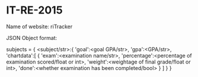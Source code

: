 # IT-RE-2015
Name of website: riTracker

JSON Object format:

subjects = {
	<subject/str>:{
		'goal':<goal GPA/str>,
		'gpa':<GPA/str>,
		'chartdata':[
			{
				'exam':<examination name/str>,
				'percentage':<percentage of examination scored/float or int>,
				'weight':<weightage of final grade/float or int>,
				'done':<whether examination has been completed/bool>
			}
		]
	}
}

